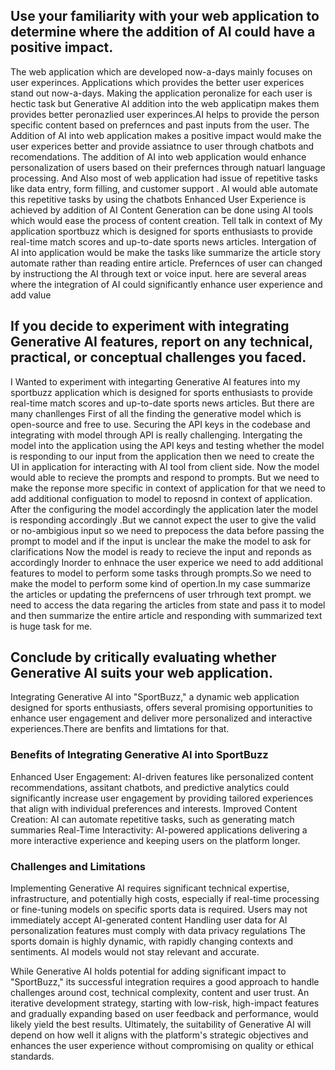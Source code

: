 ## Use your familiarity with your web application to determine where the addition of AI could have a positive impact.
The web application which are developed now-a-days mainly focuses on user experinces.
Applications which provides the better user experices stand out now-a-days. Making the application peronalize for each user is hectic task but Generative AI addition into the web applicatipn makes them provides better peronazlied user experinces.AI helps to provide the person specific content based on prefernces and past inputs from the user. The Addition of AI into web application makes a positive impact would make the user experices better and provide assiatnce to user through chatbots and recomendations.
The addition of AI into web application would enhance personalization of users based on their prefernces through natuarl language processing.
And Also most of web application had issue of repetitive tasks like  data entry, form filling, and customer support . AI would able automate this repetitive tasks by using the chatbots
Enhanced User Experience is achieved by addition of AI
Content Generation can be done using AI tools which would ease the process of content creation.
Tell talk in context of My application sportbuzz  which is designed for sports enthusiasts to provide real-time match scores and up-to-date sports news articles. Intergation of AI into application would be make the tasks like summarize the article story automate rather than reading entire article.
Prefernces of user can changed by instructiong the AI through text or voice input.
here are several areas where the integration of AI could significantly enhance user experience and add value


## If you decide to experiment with integrating Generative AI features, report on any technical, practical, or conceptual challenges you faced.
I Wanted to experiment with integarting Generative AI features into my sportbuzz application  which is designed for sports enthusiasts to provide real-time match scores and up-to-date sports news articles.
But there are many chanllenges First of all the finding the generative model which is open-source and free to use.
Securing the API keys in the codebase and integrating with model through API is really challenging.
Intergating the model into the application using the API keys and testing whether the model is responding to our input from the application then  we need to create the UI in application for interacting with AI tool from client side. 
Now the model would able to recieve the prompts and respond to prompts. But we need to make the reponse more specific in context of application for that we need to add additional configuation to model to reposnd in context of application.
After the configuring the model accordingly the application later the model is responding accordingly .But we cannot expect the user to give the valid or no-ambigious input so we need to prepocess the data before passing the prompt to model and if the input is unclear the make the model to ask for clarifications
Now the model is ready to recieve the input and reponds as accordingly
Inorder to enhnace the user experice we need to add additional features to model to perform some tasks through prompts.So we need to make the model to perform some kind of opertion.In my case summarize the articles or updating the preferncens of user trhrough text prompt.
we need to access the data regaring the articles from state and pass it to model and then summarize the entire article and responding with summarized text is huge task for me.


## Conclude by critically evaluating whether Generative AI suits your web application.
Integrating Generative AI into "SportBuzz," a dynamic web application designed for sports enthusiasts, offers several promising opportunities to enhance user engagement and deliver more personalized and interactive experiences.There are benfits and limtations for that.
### Benefits of Integrating Generative AI into SportBuzz
Enhanced User Engagement: AI-driven features like personalized content recommendations, assitant chatbots, and predictive analytics could significantly increase user engagement by providing tailored experiences that align with individual preferences and interests.
Improved Content Creation: AI can automate repetitive tasks, such as generating match summaries
Real-Time Interactivity: AI-powered applications delivering a more interactive experience and keeping users on the platform longer.
### Challenges and Limitations
Implementing Generative AI requires significant technical expertise, infrastructure, and potentially high costs, especially if real-time processing or fine-tuning models on specific sports data is required.
Users may not immediately accept AI-generated content
Handling user data for AI personalization features must comply with data privacy regulations
The sports domain is highly dynamic, with rapidly changing contexts and sentiments. AI models would not stay relevant and accurate.

While Generative AI holds potential for adding significant impact to "SportBuzz," its successful integration requires a good approach to handle challenges around cost, technical complexity, content and user trust. An iterative development strategy, starting with low-risk, high-impact features and gradually expanding based on user feedback and performance, would likely yield the best results. Ultimately, the suitability of Generative AI will depend on how well it aligns with the platform's strategic objectives and enhances the user experience without compromising on quality or ethical standards.
 
